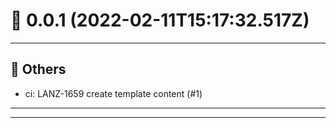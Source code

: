 # :confetti_ball: 0.0.1 (2022-02-11T15:17:32.517Z)
- - -
## :newspaper: Others
* ci: LANZ-1659 create template content (#1)
- - -
- - -
